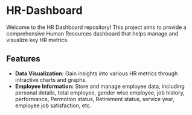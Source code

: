 # HR-Dashboard
Welcome to the HR Dashboard repository! This project aims to provide a comprehensive Human Resources dashboard that helps manage and visualize key HR metrics.
## Features
- **Data Visualization:** Gain insights into various HR metrics through intractive charts and graphs.
- **Employee Information:** Store and manage employee data, including personal details, total employee, gender wise employee, job history, performance,
  Permotion status, Retirement status, service year, employee job satisfaction, etc.
   
